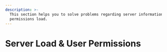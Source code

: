 ```yaml
---
description: >-
  This section helps you to solve problems regarding server information and user
  permissions load.
---
```


# Server Load & User Permissions


